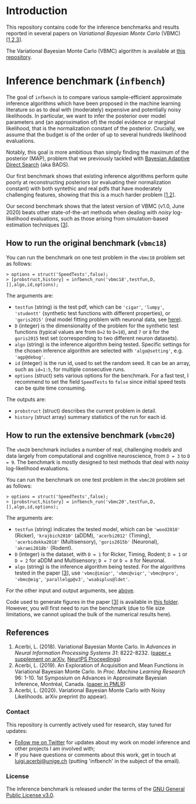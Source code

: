# Introduction

This repository contains code for the inference benchmarks and results reported in several papers on *Variational Bayesian Monte Carlo* (VBMC) [[1,2,3](#references)]. 

The Variational Bayesian Monte Carlo (VBMC) algorithm is available at [this repository](https://github.com/lacerbi/vbmc).

# Inference benchmark (`infbench`)

The goal of `infbench` is to compare various sample-efficient approximate inference algorithms which have been proposed in the machine learning literature so as to deal with (moderately) expensive and potentially noisy likelihoods. In particular, we want to infer the posterior over model parameters and (an approximation of) the model evidence or marginal likelihood, that is the normalization constant of the posterior. Crucially, we assume that the budget is of the order of up to several hundreds likelihood evaluations.

Notably, this goal is more ambitious than simply finding the maximum of the posterior (MAP), problem that we previously tackled with [Bayesian Adaptive Direct Search](https://github.com/lacerbi/bads) (aka BADS).

Our first benchmark shows that existing inference algorithms perform quite poorly at reconstructing posteriors (or evaluating their normalization constant) with both syntethic and real pdfs that have moderately challenging features, showing that this is a much harder problem [[1,2](#reference)].

Our second benchmark shows that the latest version of VBMC (v1.0, June 2020) beats other state-of-the-art methods when dealing with *noisy* log-likelihood evaluations, such as those arising from simulation-based estimation techniques [[3](#reference)].

## How to run the original benchmark (`vbmc18`)

You can run the benchmark on one test problem in the `vbmc18` problem set as follows:
```
> options = struct('SpeedTests',false);
> [probstruct,history] = infbench_run('vbmc18',testfun,D,[],algo,id,options);
```
The arguments are:

- `testfun` (string) is the test pdf, which can be `'cigar'`, `'lumpy'`, `'studentt'` (synthetic test functions with different properties), or `'goris2015'` (real model fitting problem with neuronal data, see [here](https://github.com/lacerbi/infbench/tree/master/matlab/problems/goris2015)).
- `D` (integer) is the dimensionality of the problem for the synthetic test functions (typical values are from `D=2` to `D=10`), and `7` or `8` for the `goris2015` test set (corresponding to two different neuron datasets).
- `algo` (string) is the inference algorithm being tested. Specific settings for the chosen inference algorithm are selected with `'algo@setting'`, e.g. `'agp@debug'`.
- `id` (integer) is the run id, used to set the random seed. It can be an array, such as `id=1:5`, for multiple consecutive runs.
- `options` (struct) sets various options for the benchmark. For a fast test, I recommend to set the field `SpeedTests` to `false` since initial speed tests can be quite time consuming.

The outputs are:

- `probstruct` (struct) describes the current problem in detail.
- `history` (struct array) summary statistics of the run for each id.

## How to run the extensive benchmark (`vbmc20`)

The `vbm20` benchmark includes a number of real, challenging models and data largely from computational and cognitive neuroscience, from `D = 3` to `D = 9`. The benchmark is mostly designed to test methods that deal with *noisy* log-likelihood evaluations.

You can run the benchmark on one test problem in the `vbmc20` problem set as follows:
```
> options = struct('SpeedTests',false);
> [probstruct,history] = infbench_run('vbmc20',testfun,D,[],algo,id,options);
```
The arguments are:

- `testfun` (string) indicates the tested model, which can be `'wood2010'` (Ricker), `'krajbich2010'` (aDDM), `'acerbi2012'` (Timing), `'acerbidokka2018'` (Multisensory), `'goris2015b'` (Neuronal), `'akrami2018b'` (Rodent).
- `D` (integer) is the dataset, with `D = 1` for Ricker, Timing, Rodent; `D = 1` or `D = 2` for aDDM and Multisensory; `D = 7` or `D = 8` for Neuronal.
- `algo` (string) is the inference algorithm being tested. For the algorithms tested in the paper [[3](#references)], use `'vbmc@imiqr'`, `'vbmc@viqr'`, `'vbmc@npro'`, `'vbmc@eig'`, `'parallelgp@v3'`, `'wsabiplus@ldet'`.

For the other input and output arguments, see [above](#how-to-run-the-original-benchmark-vbmc18).

Code used to generate figures in the paper [[3](#references)] is available in [this folder](https://github.com/lacerbi/infbench/tree/master/matlab/figs/vbmc_paper2020). However, you will first need to run the benchmark (due to file size limitations, we cannot upload the bulk of the numerical results here).

## References

1. Acerbi, L. (2018). Variational Bayesian Monte Carlo. In *Advances in Neural Information Processing Systems 31*: 8222-8232. ([paper + supplement on arXiv](https://arxiv.org/abs/1810.05558), [NeurIPS Proceedings](https://papers.nips.cc/paper/8043-variational-bayesian-monte-carlo))
2. Acerbi, L. (2019). An Exploration of Acquisition and Mean Functions in Variational Bayesian Monte Carlo. In *Proc. Machine Learning Research* 96: 1-10. 1st Symposium on Advances in Approximate Bayesian Inference, Montréal, Canada. ([paper in PMLR](http://proceedings.mlr.press/v96/acerbi19a.html))
3. Acerbi, L. (2020). Variational Bayesian Monte Carlo with Noisy Likelihoods. arXiv preprint (to appear).

### Contact

This repository is currently actively used for research, stay tuned for updates:

- [Follow me on Twitter](https://twitter.com/AcerbiLuigi) for updates about my work on model inference and other projects I am involved with;
- If you have questions or comments about this work, get in touch at <luigi.acerbi@unige.ch> (putting 'infbench' in the subject of the email).

### License

The inference benchmark is released under the terms of the [GNU General Public License v3.0](https://github.com/lacerbi/infbench/blob/master/LICENSE.txt).
